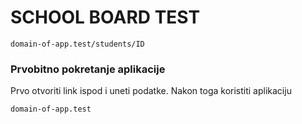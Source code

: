 # SCHOOL BOARD TEST

    domain-of-app.test/students/ID
    
### Prvobitno pokretanje aplikacije

Prvo otvoriti link ispod i uneti podatke. Nakon toga koristiti aplikaciju


    domain-of-app.test
    